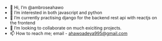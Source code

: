 - 👋 Hi, I’m @ambroseahawo
- 👀 I’m interested in both javascript and python
- 🌱 I’m currently practising django for the backend rest api with reactjs on the frontend
- 💞️ I’m looking to collaborate on much exiciting projects.
- 📫 How to reach me; email - ahawoadeya995@gmail.com

<!---
ambroseahawo/ambroseahawo is a ✨ special ✨ repository because its `README.md` (this file) appears on your GitHub profile.
You can click the Preview link to take a look at your changes.
--->
